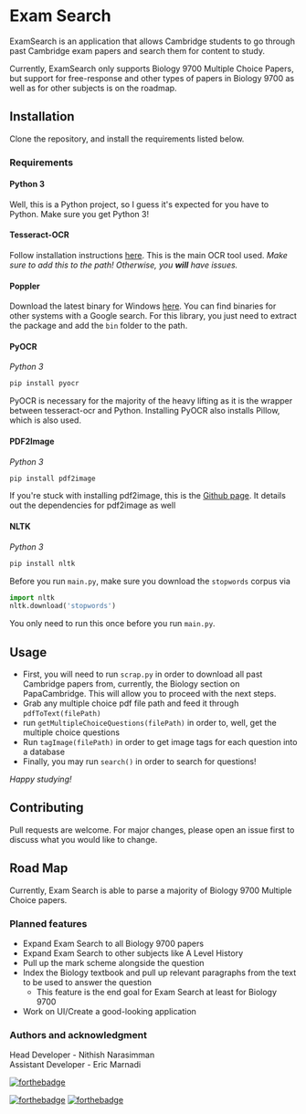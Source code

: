# Exam Search

ExamSearch is an application that allows Cambridge students to go through past Cambridge exam papers and search them for content to study.

Currently, ExamSearch only supports Biology 9700 Multiple Choice Papers, but support for free-response and other types of papers in Biology 9700 as well as for other subjects is on the roadmap.

## Installation

Clone the repository, and install the requirements listed below.
### Requirements
#### Python 3
Well, this is a Python project, so I guess it's expected for you have to Python. Make sure you get Python 3!
#### Tesseract-OCR
Follow installation instructions [here](https://github.com/tesseract-ocr/tesseract/wiki#Installation).
This is the main OCR tool used.
*Make sure to add this to the path! Otherwise, you **will** have issues.*

#### Poppler
Download the latest binary for Windows [here](http://blog.alivate.com.au/poppler-windows/).
You can find binaries for other systems with a Google search. 
For this library, you just need to extract the package and add the `bin` folder to the path.

#### PyOCR
*Python 3*
```python
pip install pyocr
```
PyOCR is necessary for the majority of the heavy lifting as it is the wrapper between tesseract-ocr and Python. Installing PyOCR also installs Pillow, which is also used.

#### PDF2Image
*Python 3*
```python
pip install pdf2image
```
If you're stuck with installing pdf2image, this is the [Github page](https://github.com/Belval/pdf2image). It details out the dependencies for pdf2image as well

#### NLTK
*Python 3*
```python
pip install nltk
```
Before you run `main.py`, make sure you download the `stopwords` corpus via 
```python 
import nltk
nltk.download('stopwords')
```
You only need to run this once before you run `main.py`.

## Usage
* First, you will need to run `scrap.py` in order to download all past Cambridge papers from, currently, the Biology section on PapaCambridge. This will allow you to proceed with the next steps.
* Grab any multiple choice pdf file path and feed it through `pdfToText(filePath)`
* run `getMultipleChoiceQuestions(filePath)` in order to, well, get the multiple choice questions
* Run `tagImage(filePath)` in order to get image tags for each question into a database
* Finally, you may run `search()` in order to search for questions!

*Happy studying!*

## Contributing
Pull requests are welcome. For major changes, please open an issue first to discuss what you would like to change.

## Road Map
Currently, Exam Search is able to parse a majority of Biology 9700 Multiple Choice papers.
### Planned features
* Expand Exam Search to all Biology 9700 papers
* Expand Exam Search to other subjects like A Level History
* Pull up the mark scheme alongside the question
* Index the Biology textbook and pull up relevant paragraphs from the text to be used to answer the question
    * This feature is the end goal for Exam Search at least for Biology 9700
* Work on UI/Create a good-looking application

### Authors and acknowledgment
Head Developer - Nithish Narasimman<br>
Assistant Developer - Eric Marnadi

[![forthebadge](https://forthebadge.com/images/badges/made-with-python.svg)](https://forthebadge.com)

[![forthebadge](https://forthebadge.com/images/badges/does-not-contain-msg.svg)](https://forthebadge.com)
[![forthebadge](https://forthebadge.com/images/badges/does-not-contain-treenuts.svg)](https://forthebadge.com)